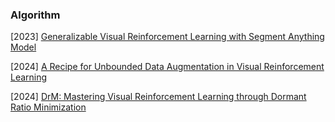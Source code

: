 ### Algorithm

[2023] [Generalizable Visual Reinforcement Learning with Segment Anything Model](https://arxiv.org/abs/2312.17116)

[2024] [A Recipe for Unbounded Data Augmentation in Visual Reinforcement Learning](https://arxiv.org/abs/2405.17416)

[2024] [DrM: Mastering Visual Reinforcement Learning through Dormant Ratio Minimization](https://arxiv.org/abs/2310.19668)